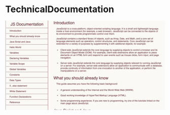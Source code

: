 # TechnicalDocumentation
![image](https://github.com/aimee8moon/TechnicalDocumentation/blob/main/image.png?raw=true)
